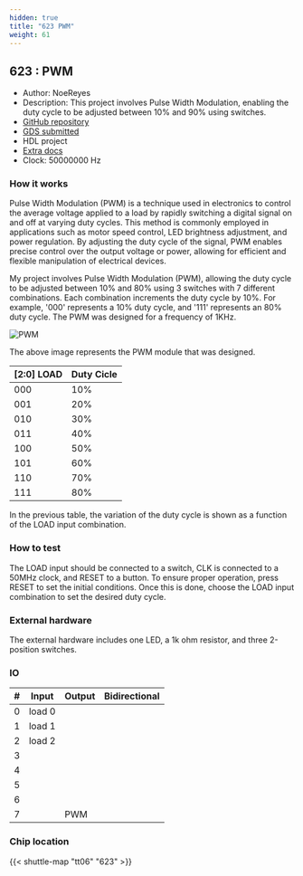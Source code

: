 ```yaml
---
hidden: true
title: "623 PWM"
weight: 61
---
```


## 623 : PWM

* Author: NoeReyes
* Description: This project involves Pulse Width Modulation, enabling the duty cycle to be adjusted between 10% and 90% using switches.
* [GitHub repository](https://github.com/Noe-Reyes/PWM)
* [GDS submitted](https://github.com/Noe-Reyes/PWM/actions/runs/8670485165)
* HDL project
* [Extra docs](None)
* Clock: 50000000 Hz

<!---

This file is used to generate your project datasheet. Please fill in the information below and delete any unused
sections.

You can also include images in this folder and reference them in the markdown. Each image must be less than
512 kb in size, and the combined size of all images must be less than 1 MB.
-->


### How it works

Pulse Width Modulation (PWM) is a technique used in electronics to control the average voltage applied to a load by rapidly switching a digital signal on and off at varying duty cycles. This method is commonly employed in applications such as motor speed control, LED brightness adjustment, and power regulation. By adjusting the duty cycle of the signal, PWM enables precise control over the output voltage or power, allowing for efficient and flexible manipulation of electrical devices.

My project involves Pulse Width Modulation (PWM), allowing the duty cycle to be adjusted between 10% and 80% using 3 switches with 7 different combinations. Each combination increments the duty cycle by 10%. For example, '000' represents a 10% duty cycle, and '111' represents an 80% duty cycle. The PWM was designed for a frequency of 1KHz.

![PWM](https://github.com/Noe-Reyes/PWM/assets/165437989/048d0be0-40ac-4368-912a-0a85abb39774)

The above image represents the PWM module that was designed.

| [2:0] LOAD | Duty Cicle |
|------------|------------|
| 000        | 10%        |
| 001        | 20%        |
| 010        | 30%        |
| 011        | 40%        |
| 100        | 50%        |
| 101        | 60%        |
| 110        | 70%        |
| 111        | 80%        |

In the previous table, the variation of the duty cycle is shown as a function of the LOAD input combination.

### How to test

The LOAD input should be connected to a switch, CLK is connected to a 50MHz clock, and RESET to a button. To ensure proper operation, press RESET to set the initial conditions. Once this is done, choose the LOAD input combination to set the desired duty cycle.

### External hardware

The external hardware includes one LED, a 1k ohm resistor, and three 2-position switches.


### IO

| # | Input          | Output         | Bidirectional   |
| - | -------------- | -------------- | --------------- |
| 0 | load 0 |  |  |
| 1 | load 1 |  |  |
| 2 | load 2 |  |  |
| 3 |  |  |  |
| 4 |  |  |  |
| 5 |  |  |  |
| 6 |  |  |  |
| 7 |  | PWM |  |

### Chip location

{{< shuttle-map "tt06" "623" >}}
